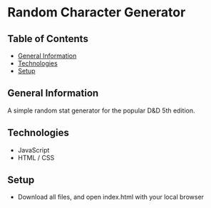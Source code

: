 # Random Character Generator

## Table of Contents

* [General Information](#general-informaton)
* [Technologies](#technologies)
* [Setup](#setup)

## General Information

A simple random stat generator for the popular D&D 5th edition.

## Technologies

* JavaScript
* HTML / CSS

## Setup

* Download all files, and open index.html with your local browser
